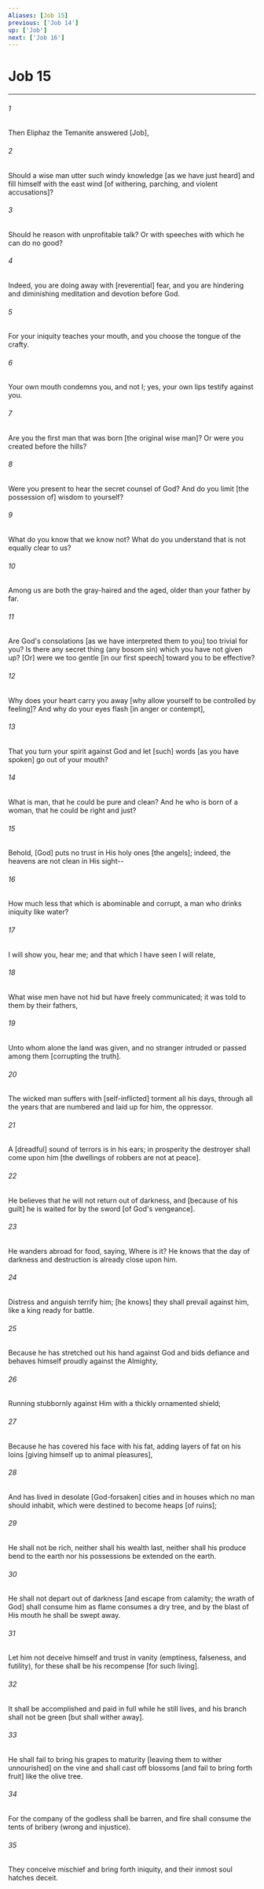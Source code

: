 ```yaml
---
Aliases: [Job 15]
previous: ['Job 14']
up: ['Job']
next: ['Job 16']
---
```

# Job 15

***


###### 1 


Then Eliphaz the Temanite answered [Job], 


###### 2 


Should a wise man utter such windy knowledge [as we have just heard] and fill himself with the east wind [of withering, parching, and violent accusations]? 


###### 3 


Should he reason with unprofitable talk? Or with speeches with which he can do no good? 


###### 4 


Indeed, you are doing away with [reverential] fear, and you are hindering and diminishing meditation and devotion before God. 


###### 5 


For your iniquity teaches your mouth, and you choose the tongue of the crafty. 


###### 6 


Your own mouth condemns you, and not I; yes, your own lips testify against you. 


###### 7 


Are you the first man that was born [the original wise man]? Or were you created before the hills? 


###### 8 


Were you present to hear the secret counsel of God? And do you limit [the possession of] wisdom to yourself? 


###### 9 


What do you know that we know not? What do you understand that is not equally clear to us? 


###### 10 


Among us are both the gray-haired and the aged, older than your father by far. 


###### 11 


Are God's consolations [as we have interpreted them to you] too trivial for you? Is there any secret thing (any bosom sin) which you have not given up? [Or] were we too gentle [in our first speech] toward you to be effective? 


###### 12 


Why does your heart carry you away [why allow yourself to be controlled by feeling]? And why do your eyes flash [in anger or contempt], 


###### 13 


That you turn your spirit against God and let [such] words [as you have spoken] go out of your mouth? 


###### 14 


What is man, that he could be pure and clean? And he who is born of a woman, that he could be right and just? 


###### 15 


Behold, [God] puts no trust in His holy ones [the angels]; indeed, the heavens are not clean in His sight-- 


###### 16 


How much less that which is abominable and corrupt, a man who drinks iniquity like water? 


###### 17 


I will show you, hear me; and that which I have seen I will relate, 


###### 18 


What wise men have not hid but have freely communicated; it was told to them by their fathers, 


###### 19 


Unto whom alone the land was given, and no stranger intruded or passed among them [corrupting the truth]. 


###### 20 


The wicked man suffers with [self-inflicted] torment all his days, through all the years that are numbered and laid up for him, the oppressor. 


###### 21 


A [dreadful] sound of terrors is in his ears; in prosperity the destroyer shall come upon him [the dwellings of robbers are not at peace]. 


###### 22 


He believes that he will not return out of darkness, and [because of his guilt] he is waited for by the sword [of God's vengeance]. 


###### 23 


He wanders abroad for food, saying, Where is it? He knows that the day of darkness and destruction is already close upon him. 


###### 24 


Distress and anguish terrify him; [he knows] they shall prevail against him, like a king ready for battle. 


###### 25 


Because he has stretched out his hand against God and bids defiance and behaves himself proudly against the Almighty, 


###### 26 


Running stubbornly against Him with a thickly ornamented shield; 


###### 27 


Because he has covered his face with his fat, adding layers of fat on his loins [giving himself up to animal pleasures], 


###### 28 


And has lived in desolate [God-forsaken] cities and in houses which no man should inhabit, which were destined to become heaps [of ruins]; 


###### 29 


He shall not be rich, neither shall his wealth last, neither shall his produce bend to the earth nor his possessions be extended on the earth. 


###### 30 


He shall not depart out of darkness [and escape from calamity; the wrath of God] shall consume him as flame consumes a dry tree, and by the blast of His mouth he shall be swept away. 


###### 31 


Let him not deceive himself and trust in vanity (emptiness, falseness, and futility), for these shall be his recompense [for such living]. 


###### 32 


It shall be accomplished and paid in full while he still lives, and his branch shall not be green [but shall wither away]. 


###### 33 


He shall fail to bring his grapes to maturity [leaving them to wither unnourished] on the vine and shall cast off blossoms [and fail to bring forth fruit] like the olive tree. 


###### 34 


For the company of the godless shall be barren, and fire shall consume the tents of bribery (wrong and injustice). 


###### 35 


They conceive mischief and bring forth iniquity, and their inmost soul hatches deceit.
